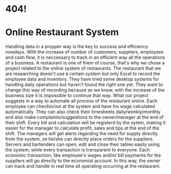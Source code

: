 # 404!
# Online Restaurant System
Handling data in a propper way is the key to success and efficiency nowdays.
With the increase of number of customers, suppliers, employees and cash flow, it is neccessary to track in an efficient way all the operations of a business. A restaurant is one of them of course, that's why we chose a project related to the online system of restaurants.
The restaurant that we are researching doesn't use a certain system but only Excel to record the employee data and inventory. They have tried some desktop systems for handling daily operations but haven't found the right one yet.
They want to change this way of recording because as we know, with the increase of the business size it is impossible to continue that way.
What our project suggests in a way to automate all process of the restaurant online. Each employee can checkin/out at the system and have his wage calculated automatically. They can also check their timesheets daily/weekly/monthly and also make complaints/suggestions to the owner/manager at the end of their shift. Every bill and calculation will be registerd by the sytem, making it easier for the manager to calculate profit, sales and tips at the end of the shift. The managers will get alerts regarding the need for supply directly from the system, se he/she can directly place orders for the suppliers. Servers and bartenders can open, edit and close their tables easily using the system, while every transaction is transparent to everyone. Each economic transaction, like employee's wages and/or bill payments for the suppliers will go directly to the economist account. In this way, the owner can track and handle in real time all operating occurring at the restaurant.
